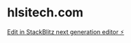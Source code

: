 # hlsitech.com

[Edit in StackBlitz next generation editor ⚡️](https://stackblitz.com/~/github.com/hlsitechio/hlsitech.com)